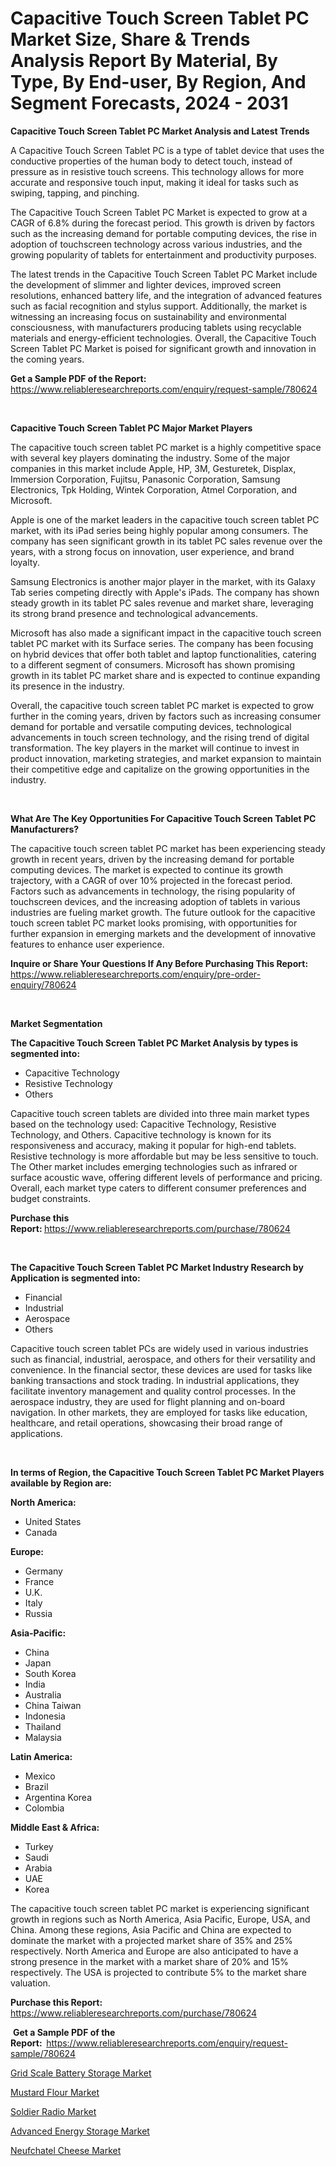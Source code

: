 <p><h1>Capacitive Touch Screen Tablet PC Market Size, Share & Trends Analysis Report By Material, By Type, By End-user, By Region, And Segment Forecasts, 2024 - 2031</h1></p><p><strong>Capacitive Touch Screen Tablet PC Market Analysis and Latest Trends</strong></p>
<p><p>A Capacitive Touch Screen Tablet PC is a type of tablet device that uses the conductive properties of the human body to detect touch, instead of pressure as in resistive touch screens. This technology allows for more accurate and responsive touch input, making it ideal for tasks such as swiping, tapping, and pinching.</p><p>The Capacitive Touch Screen Tablet PC Market is expected to grow at a CAGR of 6.8% during the forecast period. This growth is driven by factors such as the increasing demand for portable computing devices, the rise in adoption of touchscreen technology across various industries, and the growing popularity of tablets for entertainment and productivity purposes. </p><p>The latest trends in the Capacitive Touch Screen Tablet PC Market include the development of slimmer and lighter devices, improved screen resolutions, enhanced battery life, and the integration of advanced features such as facial recognition and stylus support. Additionally, the market is witnessing an increasing focus on sustainability and environmental consciousness, with manufacturers producing tablets using recyclable materials and energy-efficient technologies. Overall, the Capacitive Touch Screen Tablet PC Market is poised for significant growth and innovation in the coming years.</p></p>
<p><strong>Get a Sample PDF of the Report:&nbsp;</strong> <a href="https://www.reliableresearchreports.com/enquiry/request-sample/780624">https://www.reliableresearchreports.com/enquiry/request-sample/780624</a></p>
<p>&nbsp;</p>
<p><strong>Capacitive Touch Screen Tablet PC Major Market Players</strong></p>
<p><p>The capacitive touch screen tablet PC market is a highly competitive space with several key players dominating the industry. Some of the major companies in this market include Apple, HP, 3M, Gesturetek, Displax, Immersion Corporation, Fujitsu, Panasonic Corporation, Samsung Electronics, Tpk Holding, Wintek Corporation, Atmel Corporation, and Microsoft.</p><p>Apple is one of the market leaders in the capacitive touch screen tablet PC market, with its iPad series being highly popular among consumers. The company has seen significant growth in its tablet PC sales revenue over the years, with a strong focus on innovation, user experience, and brand loyalty.</p><p>Samsung Electronics is another major player in the market, with its Galaxy Tab series competing directly with Apple's iPads. The company has shown steady growth in its tablet PC sales revenue and market share, leveraging its strong brand presence and technological advancements.</p><p>Microsoft has also made a significant impact in the capacitive touch screen tablet PC market with its Surface series. The company has been focusing on hybrid devices that offer both tablet and laptop functionalities, catering to a different segment of consumers. Microsoft has shown promising growth in its tablet PC market share and is expected to continue expanding its presence in the industry.</p><p>Overall, the capacitive touch screen tablet PC market is expected to grow further in the coming years, driven by factors such as increasing consumer demand for portable and versatile computing devices, technological advancements in touch screen technology, and the rising trend of digital transformation. The key players in the market will continue to invest in product innovation, marketing strategies, and market expansion to maintain their competitive edge and capitalize on the growing opportunities in the industry.</p></p>
<p>&nbsp;</p>
<p><strong>What Are The Key Opportunities For Capacitive Touch Screen Tablet PC Manufacturers?</strong></p>
<p><p>The capacitive touch screen tablet PC market has been experiencing steady growth in recent years, driven by the increasing demand for portable computing devices. The market is expected to continue its growth trajectory, with a CAGR of over 10% projected in the forecast period. Factors such as advancements in technology, the rising popularity of touchscreen devices, and the increasing adoption of tablets in various industries are fueling market growth. The future outlook for the capacitive touch screen tablet PC market looks promising, with opportunities for further expansion in emerging markets and the development of innovative features to enhance user experience.</p></p>
<p><strong>Inquire or Share Your Questions If Any Before Purchasing This Report:</strong> <a href="https://www.reliableresearchreports.com/enquiry/pre-order-enquiry/780624">https://www.reliableresearchreports.com/enquiry/pre-order-enquiry/780624</a></p>
<p>&nbsp;</p>
<p><strong>Market Segmentation</strong></p>
<p><strong>The Capacitive Touch Screen Tablet PC Market Analysis by types is segmented into:</strong></p>
<p><ul><li>Capacitive Technology</li><li>Resistive Technology</li><li>Others</li></ul></p>
<p><p>Capacitive touch screen tablets are divided into three main market types based on the technology used: Capacitive Technology, Resistive Technology, and Others. Capacitive technology is known for its responsiveness and accuracy, making it popular for high-end tablets. Resistive technology is more affordable but may be less sensitive to touch. The Other market includes emerging technologies such as infrared or surface acoustic wave, offering different levels of performance and pricing. Overall, each market type caters to different consumer preferences and budget constraints.</p></p>
<p><strong>Purchase this Report:&nbsp;</strong><a href="https://www.reliableresearchreports.com/purchase/780624">https://www.reliableresearchreports.com/purchase/780624</a></p>
<p>&nbsp;</p>
<p><strong>The Capacitive Touch Screen Tablet PC Market Industry Research by Application is segmented into:</strong></p>
<p><ul><li>Financial</li><li>Industrial</li><li>Aerospace</li><li>Others</li></ul></p>
<p><p>Capacitive touch screen tablet PCs are widely used in various industries such as financial, industrial, aerospace, and others for their versatility and convenience. In the financial sector, these devices are used for tasks like banking transactions and stock trading. In industrial applications, they facilitate inventory management and quality control processes. In the aerospace industry, they are used for flight planning and on-board navigation. In other markets, they are employed for tasks like education, healthcare, and retail operations, showcasing their broad range of applications.</p></p>
<p>&nbsp;</p>
<p><strong>In terms of Region, the Capacitive Touch Screen Tablet PC Market Players available by Region are:</strong></p>
<p>
    <p> <strong> North America: </strong>
        <ul>
            <li>United States</li>
            <li>Canada</li>
        </ul>
        </p> 
    <p> <strong> Europe: </strong>
        <ul>
            <li>Germany</li>
            <li>France</li>
            <li>U.K.</li>
            <li>Italy</li>
            <li>Russia</li>
        </ul>
        </p> 
    <p> <strong> Asia-Pacific: </strong>
        <ul>
            <li>China</li>
            <li>Japan</li>
            <li>South Korea</li>
            <li>India</li>
            <li>Australia</li>
            <li>China Taiwan</li>
            <li>Indonesia</li>
            <li>Thailand</li>
            <li>Malaysia</li>
        </ul>
        </p> 
    <p> <strong> Latin America: </strong>
        <ul>
            <li>Mexico</li>
            <li>Brazil</li>
            <li>Argentina Korea</li>
            <li>Colombia</li>
        </ul>
        </p> 
    <p> <strong> Middle East & Africa: </strong>
        <ul>
            <li>Turkey</li>
            <li>Saudi</li>
            <li>Arabia</li>
            <li>UAE</li>
            <li>Korea</li>
        </ul>
    </p>
    </p>
<p><p>The capacitive touch screen tablet PC market is experiencing significant growth in regions such as North America, Asia Pacific, Europe, USA, and China. Among these regions, Asia Pacific and China are expected to dominate the market with a projected market share of 35% and 25% respectively. North America and Europe are also anticipated to have a strong presence in the market with a market share of 20% and 15% respectively. The USA is projected to contribute 5% to the market share valuation.</p></p>
<p><strong>Purchase this Report: </strong><a href="https://www.reliableresearchreports.com/purchase/780624">https://www.reliableresearchreports.com/purchase/780624</a></p>
<p>&nbsp;<strong>Get a Sample PDF of the Report:&nbsp;&nbsp;</strong><a href="https://www.reliableresearchreports.com/enquiry/request-sample/780624">https://www.reliableresearchreports.com/enquiry/request-sample/780624</a></p>
<p><strong></strong></p>
<p><p><a href="https://medium.com/@itzelheller546/grid-scale-battery-storage-market-outlook-industry-overview-and-forecast-2024-to-2031-da3c041b9549">Grid Scale Battery Storage Market</a></p><p><a href="https://medium.com/@lisastevens48/mustard-flour-market-competitive-analysis-market-trends-and-forecast-to-2031-f6d71126d1d5">Mustard Flour Market</a></p><p><a href="https://medium.com/@donaldyoung656/soldier-radio-market-size-and-market-trends-complete-industry-overview-2024-to-2031-a8b5785f9b91">Soldier Radio Market</a></p><p><a href="https://medium.com/@itzelheller546/advanced-energy-storage-nbsp-market-focuses-on-market-share-size-and-projected-forecast-till-2031-c0a66b1f4626">Advanced Energy Storage Market</a></p><p><a href="https://medium.com/@lisastevens48/neufchatel-cheese-market-trends-and-market-analysis-forecasted-for-period-2024-2031-fbe213905747">Neufchatel Cheese Market</a></p></p>